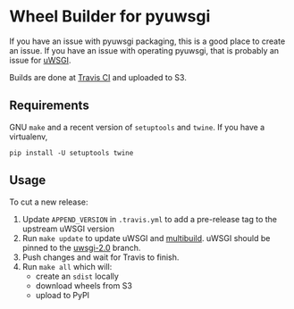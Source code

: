 # Wheel Builder for pyuwsgi

If you have an issue with pyuwsgi packaging, this is a good place to create an issue. If you have an issue with operating pyuwsgi, that is probably an issue for [uWSGI](https://github.com/unbit/uwsgi).

Builds are done at [Travis CI](https://travis-ci.org/lincolnloop/pyuwsgi-wheels) and uploaded to S3.

## Requirements

GNU `make` and a recent version of `setuptools` and `twine`. If you have a virtualenv,

```
pip install -U setuptools twine
```

## Usage

To cut a new release:

1. Update `APPEND_VERSION` in `.travis.yml` to add a pre-release tag to the upstream uWSGI version
2. Run `make update` to update uWSGI and [multibuild](https://github.com/matthew-brett/multibuild). uWSGI should be pinned to the [uwsgi-2.0](https://github.com/unbit/uwsgi/tree/uwsgi-2.0) branch.
3. Push changes and wait for Travis to finish.
4. Run `make all` which will:
    * create an `sdist` locally
    * download wheels from S3
    * upload to PyPI
